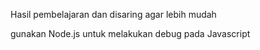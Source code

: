 Hasil pembelajaran dan disaring agar lebih mudah

gunakan Node.js untuk melakukan debug pada Javascript
